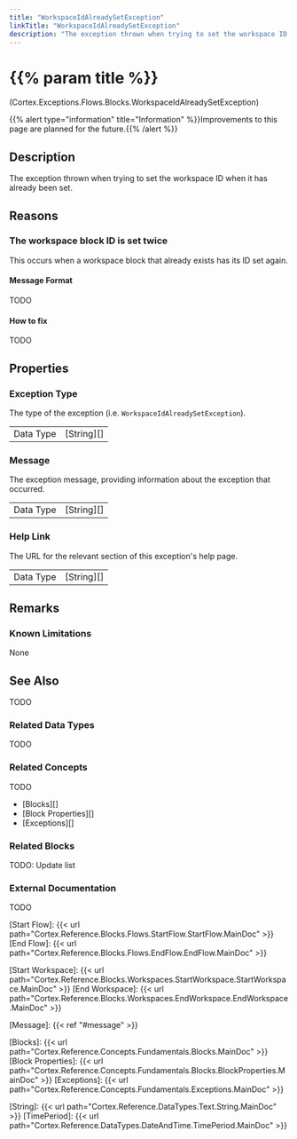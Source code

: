 ```yaml
---
title: "WorkspaceIdAlreadySetException"
linkTitle: "WorkspaceIdAlreadySetException"
description: "The exception thrown when trying to set the workspace ID when it has already been set."
---
```


# {{% param title %}}

<p class="namespace">(Cortex.Exceptions.Flows.Blocks.WorkspaceIdAlreadySetException)</p>
{{% alert type="information" title="Information" %}}Improvements to this page are planned for the future.{{% /alert %}}

## Description

The exception thrown when trying to set the workspace ID when it has already been set.

## Reasons

### The workspace block ID is set twice

This occurs when a workspace block that already exists has its ID set again.

#### Message Format

TODO

#### How to fix

TODO

## Properties

### Exception Type

The type of the exception (i.e. `WorkspaceIdAlreadySetException`).

| | |
|-----------|------------|
| Data Type | [String][] |

### Message

The exception message, providing information about the exception that occurred.

| | |
|-----------|------------|
| Data Type | [String][] |

### Help Link

The URL for the relevant section of this exception's help page.

| | |
|-----------|------------|
| Data Type | [String][] |

## Remarks

### Known Limitations

None

## See Also

TODO

### Related Data Types

TODO

### Related Concepts

TODO

* [Blocks][]
* [Block Properties][]
* [Exceptions][]

### Related Blocks

TODO: Update list
  
### External Documentation

TODO

[Start Flow]: {{< url path="Cortex.Reference.Blocks.Flows.StartFlow.StartFlow.MainDoc" >}}
[End Flow]: {{< url path="Cortex.Reference.Blocks.Flows.EndFlow.EndFlow.MainDoc" >}}

[Start Workspace]: {{< url path="Cortex.Reference.Blocks.Workspaces.StartWorkspace.StartWorkspace.MainDoc" >}}
[End Workspace]: {{< url path="Cortex.Reference.Blocks.Workspaces.EndWorkspace.EndWorkspace.MainDoc" >}}

[Message]: {{< ref "#message" >}}

[Blocks]: {{< url path="Cortex.Reference.Concepts.Fundamentals.Blocks.MainDoc" >}}
[Block Properties]: {{< url path="Cortex.Reference.Concepts.Fundamentals.Blocks.BlockProperties.MainDoc" >}}
[Exceptions]: {{< url path="Cortex.Reference.Concepts.Fundamentals.Exceptions.MainDoc" >}}

[String]: {{< url path="Cortex.Reference.DataTypes.Text.String.MainDoc" >}}
[TimePeriod]: {{< url path="Cortex.Reference.DataTypes.DateAndTime.TimePeriod.MainDoc" >}}
